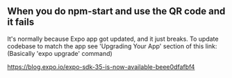 ## When you do npm-start and use the QR code and it fails

It's normally because Expo app got updated, and it just breaks. To update codebase to match the app see 'Upgrading Your App' section of this link: (Basically 'expo upgrade' command)

https://blog.expo.io/expo-sdk-35-is-now-available-beee0dfafbf4
